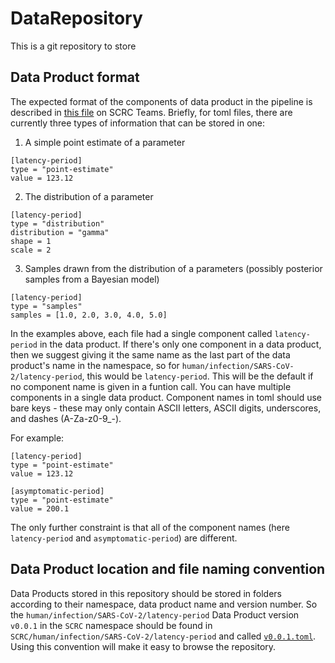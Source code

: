 # DataRepository

This is a git repository to store

## Data Product format

The expected format of the components of data product in the pipeline is described in [this file][format-url] on SCRC Teams. Briefly, for toml files, there are currently three types of information that can be stored in one:

1. A simple point estimate of a parameter
```
[latency-period]
type = "point-estimate"
value = 123.12
```

2. The distribution of a parameter 
```
[latency-period]
type = "distribution" 
distribution = "gamma" 
shape = 1
scale = 2 
```
 
 3. Samples drawn from the distribution of a parameters (possibly posterior samples from a Bayesian model)
```
[latency-period] 
type = "samples" 
samples = [1.0, 2.0, 3.0, 4.0, 5.0]
```

In the examples above, each file had a single component called `latency-period` in the data product. If there's only one component in a data product, then we suggest giving it the same name as the last part of the data product's name in the namespace, so for `human/infection/SARS-CoV-2/latency-period`, this would be `latency-period`. This will be the default if no component name is given in a funtion call. You can have multiple components in a single data product. Component names in toml should use bare keys - these may only contain ASCII letters, ASCII digits, underscores, and dashes (A-Za-z0-9_-).

For example:

```
[latency-period]
type = "point-estimate"
value = 123.12

[asymptomatic-period] 
type = "point-estimate" 
value = 200.1
```

The only further constraint is that all of the component names (here `latency-period` and `asymptomatic-period`) are different.

## Data Product location and file naming convention

Data Products stored in this repository should be stored in folders according to their namespace, data product name and version number. So the `human/infection/SARS-CoV-2/latency-period` Data Product version `v0.0.1` in the `SCRC` namespace should be found in `SCRC/human/infection/SARS-CoV-2/latency-period` and called [`v0.0.1.toml`](SCRC/human/infection/SARS-CoV-2/latency-period/v0.0.1.toml). Using this convention will make it easy to browse the repository.

[format-url]: https://teams.microsoft.com/l/file/03AF05F8-DF00-417B-BA73-B152606C0CCA?tenantId=6e725c29-763a-4f50-81f2-2e254f0133c8&fileType=docx&objectUrl=https%3A%2F%2Fgla.sharepoint.com%2Fsites%2FScottishCOVID-19ResearchConsortium%2FShared%20Documents%2FGeneral%2FCollaboration%2Fdata%20pipeline%20API%2F3.%20Standardised%20data%20type%20API.docx&baseUrl=https%3A%2F%2Fgla.sharepoint.com%2Fsites%2FScottishCOVID-19ResearchConsortium&serviceName=teams&threadId=19:283c5ea4551344249cc76dd0ecaa4f74@thread.tacv2&groupId=669b45e2-a9a6-4060-ba8a-9ebd3713e367
